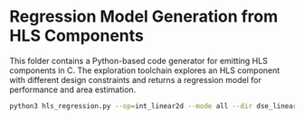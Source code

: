 # Regression Model Generation from HLS Components

This folder contains a Python-based code generator for emitting HLS components in C.
The exploration toolchain explores an HLS component with different design constraints and returns a regression model for performance and area estimation. 

```sh
python3 hls_regression.py --op=int_linear2d --mode all --dir dse_linear2d
```
